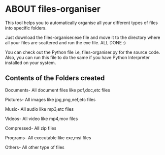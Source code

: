 # ABOUT files-organiser
This tool helps you to automatically organise all your different types of files into specific folders.

Just download the files-organiser.exe file and move it to the directory where all your files are scattered and run the exe file. ALL DONE :)

You can check out the Python file i.e, files-organiser.py for the source code. Also, you can run this file to do the same if you have Python Interpreter installed on your system.


## Contents of the Folders created

Documents- All document files like pdf,doc,etc files

Pictures- All images like jpg,png,nef,etc files

Music- All audio like mp3,etc files

Videos- All video like mp4,mov files

Compressed- All zip files

Programs- All executable like exe,msi files

Others- All other type of files
